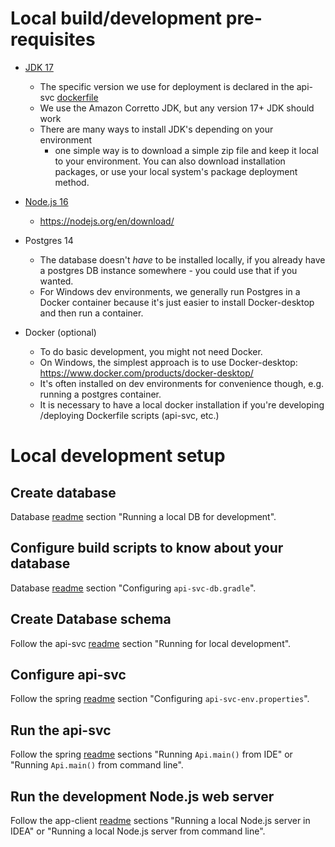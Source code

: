 
# Local build/development pre-requisites


* [JDK 17](./doc/adr/2022-07-21_jdk-platform.md)
  * The specific version we use for deployment is declared in the api-svc
  [dockerfile](https://github.com/au-research/raido-v2/blob/main/api-svc/docker/src/main/docker/Dockerfile#L9)
  * We use the Amazon Corretto JDK, but any version 17+ JDK should work
  * There are many ways to install JDK's depending on your environment
    * one simple way is to download a simple zip file and keep it local to your
    environment.  You can also download installation packages, or use your 
    local system's package deployment method.
* [Node.js 16](./doc/adr/2022-07-21_nodejs-platform.md)
  * https://nodejs.org/en/download/


* Postgres 14
  * The database doesn't *have* to be installed locally, if you already have a
  postgres DB instance somewhere - you could use that if you wanted.
  * For Windows dev environments, we generally run Postgres in a Docker 
    container because it's just easier to install Docker-desktop and then 
  run a container. 
 

* Docker (optional)
  * To do basic development, you might not need Docker.
  * On Windows, the simplest approach is to use Docker-desktop: 
  https://www.docker.com/products/docker-desktop/
  * It's often installed on dev environments for convenience though, e.g.
  running a postgres container.
  * It is necessary to have a local docker installation if you're developing
  /deploying Dockerfile scripts (api-svc, etc.)


# Local development setup

## Create database

Database [readme](../api-svc/db/readme.md) section "Running a local DB for 
development".

## Configure build scripts to know about your database

Database [readme](../api-svc/db/readme.md) section "Configuring 
`api-svc-db.gradle`".

## Create Database schema

Follow the api-svc [readme](../api-svc/readme.md) section "Running for local 
development".

## Configure api-svc

Follow the spring [readme](../api-svc/spring/readme.md) section "Configuring 
`api-svc-env.properties`".

## Run the api-svc

Follow the spring [readme](../api-svc/spring/readme.md) sections 
"Running `Api.main()` from IDE" or "Running `Api.main()` from command line".

## Run the development Node.js web server

Follow the app-client [readme](../app-client/readme.md) sections
"Running a local Node.js server in IDEA" or 
"Running a local Node.js server from command line".








